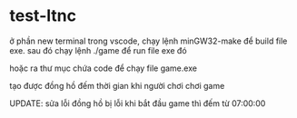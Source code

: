 # test-ltnc
ở phần new terminal trong vscode, chạy lệnh minGW32-make để build file exe.
sau đó chạy lệnh ./game để run file exe đó

hoặc ra thư mục chứa code để chạy file game.exe

tạo được đồng hồ đếm thời gian khi người chơi chơi game

UPDATE:
sửa lỗi đồng hồ bị lỗi khi bắt đầu game thì đếm từ 07:00:00

